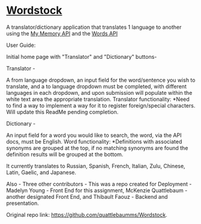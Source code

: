 # [Wordstock](https://wordstock-app.herokuapp.com/)

A translator/dictionary application that translates 1 language to another using the [My Memory API](https://mymemory.translated.net/) and the [Words API](https://www.wordsapi.com/)

User Guide:

Initial home page with "Translator" and "Dictionary" buttons-

Translator - 

A from language dropdown, an input field for the word/sentence you wish to translate, and a to language dropdown must be completed, with different languages in each dropdown, and upon submission will populate within the white text area the appropriate translation.
Translator functionality:
*Need to find a way to implement a way for it to register foreign/special characters. Will update this ReadMe pending completion.
  



Dictionary -

An input field for a word you would like to search, the word, via the API docs, must be English.
Word functionality: 
*Definitions with associated synonyms are grouped at the top, if no matching synonyms are found the definition results will be grouped at the bottom.





It currently translates to Russian, Spanish, French, Italian, Zulu, Chinese, Latin, Gaelic, and Japanese.





Also - Three other contributors - This was a repo created for Deployment - Madelyn Young - Front End for this assignment, McKenzie Quattlebaum - another designated Front End, and Thibault Faouz - Backend and presentation.

Original repo link: https://github.com/quattlebaumms/Wordstock.
